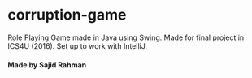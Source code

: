 # corruption-game

Role Playing Game made in Java using Swing. Made for final project in ICS4U (2016). Set up to work with IntelliJ.

#### Made by Sajid Rahman
